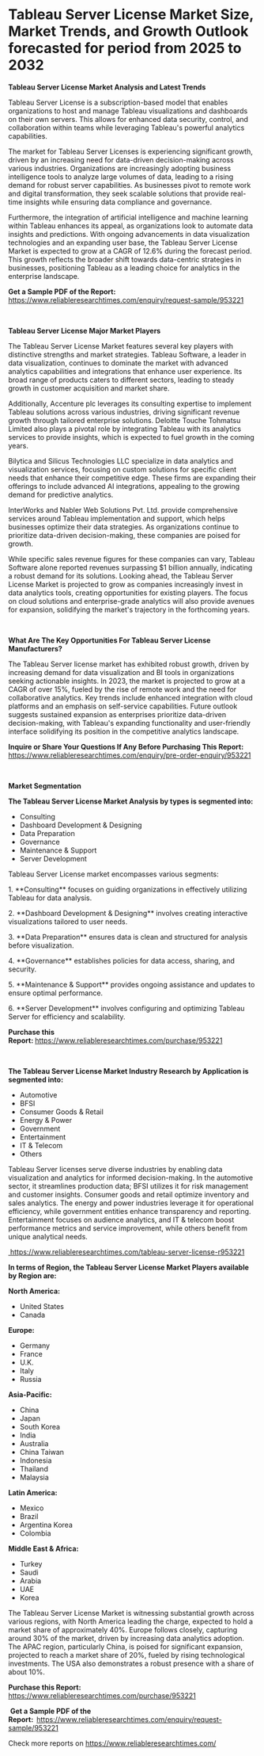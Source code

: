 <p><h1>Tableau Server License Market Size, Market Trends, and Growth Outlook forecasted for period from 2025 to 2032</h1></p><p><strong>Tableau Server License Market Analysis and Latest Trends</strong></p>
<p><p>Tableau Server License is a subscription-based model that enables organizations to host and manage Tableau visualizations and dashboards on their own servers. This allows for enhanced data security, control, and collaboration within teams while leveraging Tableau's powerful analytics capabilities. </p><p>The market for Tableau Server Licenses is experiencing significant growth, driven by an increasing need for data-driven decision-making across various industries. Organizations are increasingly adopting business intelligence tools to analyze large volumes of data, leading to a rising demand for robust server capabilities. As businesses pivot to remote work and digital transformation, they seek scalable solutions that provide real-time insights while ensuring data compliance and governance. </p><p>Furthermore, the integration of artificial intelligence and machine learning within Tableau enhances its appeal, as organizations look to automate data insights and predictions. With ongoing advancements in data visualization technologies and an expanding user base, the Tableau Server License Market is expected to grow at a CAGR of 12.6% during the forecast period. This growth reflects the broader shift towards data-centric strategies in businesses, positioning Tableau as a leading choice for analytics in the enterprise landscape.</p></p>
<p><strong>Get a Sample PDF of the Report:&nbsp;</strong> <a href="https://www.reliableresearchtimes.com/enquiry/request-sample/953221?utm_campaign=3047&utm_medium=2&utm_source=Github&utm_content=ia&utm_term=07032025&utm_id=tableau-server-license">https://www.reliableresearchtimes.com/enquiry/request-sample/953221</a></p>
<p>&nbsp;</p>
<p><strong>Tableau Server License Major Market Players</strong></p>
<p><p>The Tableau Server License Market features several key players with distinctive strengths and market strategies. Tableau Software, a leader in data visualization, continues to dominate the market with advanced analytics capabilities and integrations that enhance user experience. Its broad range of products caters to different sectors, leading to steady growth in customer acquisition and market share.</p><p>Additionally, Accenture plc leverages its consulting expertise to implement Tableau solutions across various industries, driving significant revenue growth through tailored enterprise solutions. Deloitte Touche Tohmatsu Limited also plays a pivotal role by integrating Tableau with its analytics services to provide insights, which is expected to fuel growth in the coming years.</p><p>Bilytica and Silicus Technologies LLC specialize in data analytics and visualization services, focusing on custom solutions for specific client needs that enhance their competitive edge. These firms are expanding their offerings to include advanced AI integrations, appealing to the growing demand for predictive analytics.</p><p>InterWorks and Nabler Web Solutions Pvt. Ltd. provide comprehensive services around Tableau implementation and support, which helps businesses optimize their data strategies. As organizations continue to prioritize data-driven decision-making, these companies are poised for growth.</p><p>While specific sales revenue figures for these companies can vary, Tableau Software alone reported revenues surpassing $1 billion annually, indicating a robust demand for its solutions. Looking ahead, the Tableau Server License Market is projected to grow as companies increasingly invest in data analytics tools, creating opportunities for existing players. The focus on cloud solutions and enterprise-grade analytics will also provide avenues for expansion, solidifying the market's trajectory in the forthcoming years.</p></p>
<p>&nbsp;</p>
<p><strong>What Are The Key Opportunities For Tableau Server License Manufacturers?</strong></p>
<p><p>The Tableau Server license market has exhibited robust growth, driven by increasing demand for data visualization and BI tools in organizations seeking actionable insights. In 2023, the market is projected to grow at a CAGR of over 15%, fueled by the rise of remote work and the need for collaborative analytics. Key trends include enhanced integration with cloud platforms and an emphasis on self-service capabilities. Future outlook suggests sustained expansion as enterprises prioritize data-driven decision-making, with Tableau's expanding functionality and user-friendly interface solidifying its position in the competitive analytics landscape.</p></p>
<p><strong>Inquire or Share Your Questions If Any Before Purchasing This Report:</strong> <a href="https://www.reliableresearchtimes.com/enquiry/pre-order-enquiry/953221?utm_campaign=3047&utm_medium=2&utm_source=Github&utm_content=ia&utm_term=07032025&utm_id=tableau-server-license">https://www.reliableresearchtimes.com/enquiry/pre-order-enquiry/953221</a></p>
<p>&nbsp;</p>
<p><strong>Market Segmentation</strong></p>
<p><strong>The Tableau Server License Market Analysis by types is segmented into:</strong></p>
<p><ul><li>Consulting</li><li>Dashboard Development & Designing</li><li>Data Preparation</li><li>Governance</li><li>Maintenance & Support</li><li>Server Development</li></ul></p>
<p><p>Tableau Server License market encompasses various segments: </p><p>1. **Consulting** focuses on guiding organizations in effectively utilizing Tableau for data analysis.</p><p>2. **Dashboard Development & Designing** involves creating interactive visualizations tailored to user needs.</p><p>3. **Data Preparation** ensures data is clean and structured for analysis before visualization.</p><p>4. **Governance** establishes policies for data access, sharing, and security.</p><p>5. **Maintenance & Support** provides ongoing assistance and updates to ensure optimal performance.</p><p>6. **Server Development** involves configuring and optimizing Tableau Server for efficiency and scalability.</p></p>
<p><strong>Purchase this Report:&nbsp;</strong><a href="https://www.reliableresearchtimes.com/purchase/953221?utm_campaign=3047&utm_medium=2&utm_source=Github&utm_content=ia&utm_term=07032025&utm_id=tableau-server-license">https://www.reliableresearchtimes.com/purchase/953221</a></p>
<p>&nbsp;</p>
<p><strong>The Tableau Server License Market Industry Research by Application is segmented into:</strong></p>
<p><ul><li>Automotive</li><li>BFSI</li><li>Consumer Goods & Retail</li><li>Energy & Power</li><li>Government</li><li>Entertainment</li><li>IT & Telecom</li><li>Others</li></ul></p>
<p><p>Tableau Server licenses serve diverse industries by enabling data visualization and analytics for informed decision-making. In the automotive sector, it streamlines production data; BFSI utilizes it for risk management and customer insights. Consumer goods and retail optimize inventory and sales analytics. The energy and power industries leverage it for operational efficiency, while government entities enhance transparency and reporting. Entertainment focuses on audience analytics, and IT & telecom boost performance metrics and service improvement, while others benefit from unique analytical needs.</p></p>
<p><a href="https://www.reliableresearchtimes.com/tableau-server-license-r953221?utm_campaign=3047&utm_medium=2&utm_source=Github&utm_content=ia&utm_term=07032025&utm_id=tableau-server-license">&nbsp;https://www.reliableresearchtimes.com/tableau-server-license-r953221</a></p>
<p><strong>In terms of Region, the Tableau Server License Market Players available by Region are:</strong></p>
<p>
    <p> <strong> North America: </strong>
        <ul>
            <li>United States</li>
            <li>Canada</li>
        </ul>
        </p> 
    <p> <strong> Europe: </strong>
        <ul>
            <li>Germany</li>
            <li>France</li>
            <li>U.K.</li>
            <li>Italy</li>
            <li>Russia</li>
        </ul>
        </p> 
    <p> <strong> Asia-Pacific: </strong>
        <ul>
            <li>China</li>
            <li>Japan</li>
            <li>South Korea</li>
            <li>India</li>
            <li>Australia</li>
            <li>China Taiwan</li>
            <li>Indonesia</li>
            <li>Thailand</li>
            <li>Malaysia</li>
        </ul>
        </p> 
    <p> <strong> Latin America: </strong>
        <ul>
            <li>Mexico</li>
            <li>Brazil</li>
            <li>Argentina Korea</li>
            <li>Colombia</li>
        </ul>
        </p> 
    <p> <strong> Middle East & Africa: </strong>
        <ul>
            <li>Turkey</li>
            <li>Saudi</li>
            <li>Arabia</li>
            <li>UAE</li>
            <li>Korea</li>
        </ul>
    </p>
    </p>
<p><p>The Tableau Server License Market is witnessing substantial growth across various regions, with North America leading the charge, expected to hold a market share of approximately 40%. Europe follows closely, capturing around 30% of the market, driven by increasing data analytics adoption. The APAC region, particularly China, is poised for significant expansion, projected to reach a market share of 20%, fueled by rising technological investments. The USA also demonstrates a robust presence with a share of about 10%.</p></p>
<p><strong>Purchase this Report: </strong><a href="https://www.reliableresearchtimes.com/purchase/953221?utm_campaign=3047&utm_medium=2&utm_source=Github&utm_content=ia&utm_term=07032025&utm_id=tableau-server-license">https://www.reliableresearchtimes.com/purchase/953221</a></p>
<p>&nbsp;<strong>Get a Sample PDF of the Report:&nbsp;&nbsp;</strong><a href="https://www.reliableresearchtimes.com/enquiry/request-sample/953221?utm_campaign=3047&utm_medium=2&utm_source=Github&utm_content=ia&utm_term=07032025&utm_id=tableau-server-license">https://www.reliableresearchtimes.com/enquiry/request-sample/953221</a></p>
<p><strong></strong></p>
<p>Check more reports on <a href="https://www.reliableresearchtimes.com/?utm_campaign=3047&utm_medium=2&utm_source=Github&utm_content=ia&utm_term=07032025&utm_id=tableau-server-license">https://www.reliableresearchtimes.com/</a></p>
